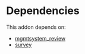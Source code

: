 # Dependencies

This addon depends on:

- [mgmtsystem_review](https://github.com/bringout/oca-technical)
- [survey](https://github.com/bringout/oca-ocb-core/tree/0e11bee18c8c7dd39664f7b81670e02dd0705e48/odoo-bringout-oca-ocb-survey)
